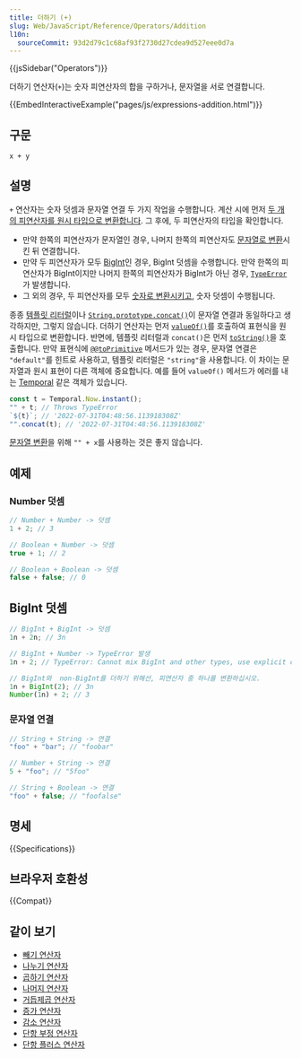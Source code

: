 ```yaml
---
title: 더하기 (+)
slug: Web/JavaScript/Reference/Operators/Addition
l10n:
  sourceCommit: 93d2d79c1c68af93f2730d27cdea9d527eee0d7a
---
```


{{jsSidebar("Operators")}}

더하기 연산자(`+`)는 숫자 피연산자의 합을 구하거나, 문자열을 서로 연결합니다.

{{EmbedInteractiveExample("pages/js/expressions-addition.html")}}

## 구문

```js-nolint
x + y
```

## 설명

`+` 연산자는 숫자 덧셈과 문자열 연결 두 가지 작업을 수행합니다. 계산 시에 먼저 [두 개의 피연산자를 원시 타입으로 변환합니다](/ko/docs/Web/JavaScript/Data_structures#primitive_coercion). 그 후에, 두 피연산자의 타입을 확인합니다.

- 만약 한쪽의 피연산자가 문자열인 경우, 나머지 한쪽의 피연산자도 [문자열로 변환](/ko/docs/Web/JavaScript/Reference/Global_Objects/String#string_coercion)시킨 뒤 연결합니다.
- 만약 두 피연산자가 모두 [BigInt](/ko/docs/Web/JavaScript/Reference/Global_Objects/BigInt)인 경우, BigInt 덧셈을 수행합니다. 만약 한쪽의 피연산자가 BigInt이지만 나머지 한쪽의 피연산자가 BigInt가 아닌 경우, [`TypeError`](/ko/docs/Web/JavaScript/Reference/Global_Objects/TypeError)가 발생합니다.
- 그 외의 경우, 두 피연산자를 모두 [숫자로 변환시키고](/ko/docs/Web/JavaScript/Reference/Global_Objects/Number#number_coercion), 숫자 덧셈이 수행됩니다.

종종 [템플릿 리터럴](/ko/docs/Web/JavaScript/Reference/Template_literals)이나 [`String.prototype.concat()`](/ko/docs/Web/JavaScript/Reference/Global_Objects/String/concat)이 문자열 연결과 동일하다고 생각하지만, 그렇지 않습니다. 더하기 연산자는 먼저 [`valueOf()`](/ko/docs/Web/JavaScript/Reference/Global_Objects/Object/valueOf)를 호출하여 표현식을 원시 타입으로 변환합니다. 반면에, 템플릿 리터럴과 `concat()`은 먼저 [`toString()`](/ko/docs/Web/JavaScript/Reference/Global_Objects/Object/toString)을 호출합니다. 만약 표현식에 [`@@toPrimitive`](/ko/docs/Web/JavaScript/Reference/Global_Objects/Symbol/toPrimitive) 메서드가 있는 경우, 문자열 연결은 `"default"`를 힌트로 사용하고, 템플릿 리터럴은 `"string"`을 사용합니다. 이 차이는 문자열과 원시 표현이 다른 객체에 중요합니다. 예를 들어 `valueOf()` 메서드가 에러를 내는 [Temporal](https://github.com/tc39/proposal-temporal) 같은 객체가 있습니다.

```js
const t = Temporal.Now.instant();
"" + t; // Throws TypeError
`${t}`; // '2022-07-31T04:48:56.113918308Z'
"".concat(t); // '2022-07-31T04:48:56.113918308Z'
```

[문자열 변환](/ko/docs/Web/JavaScript/Reference/Global_Objects/String#string_coercion)을 위해 `"" + x`를 사용하는 것은 좋지 않습니다.

## 예제

### Number 덧셈

```js
// Number + Number -> 덧셈
1 + 2; // 3

// Boolean + Number -> 덧셈
true + 1; // 2

// Boolean + Boolean -> 덧셈
false + false; // 0
```

## BigInt 덧셈

```js
// BigInt + BigInt -> 덧셈
1n + 2n; // 3n

// BigInt + Number -> TypeError 발생
1n + 2; // TypeError: Cannot mix BigInt and other types, use explicit conversions

// BigInt와  non-BigInt를 더하기 위해선, 피연산자 중 하나를 변환하십시오.
1n + BigInt(2); // 3n
Number(1n) + 2; // 3
```

### 문자열 연결

```js
// String + String -> 연결
"foo" + "bar"; // "foobar"

// Number + String -> 연결
5 + "foo"; // "5foo"

// String + Boolean -> 연결
"foo" + false; // "foofalse"
```

## 명세

{{Specifications}}

## 브라우저 호환성

{{Compat}}

## 같이 보기

- [빼기 연산자](/ko/docs/Web/JavaScript/Reference/Operators/Subtraction)
- [나누기 연산자](/ko/docs/Web/JavaScript/Reference/Operators/Division)
- [곱하기 연산자](/ko/docs/Web/JavaScript/Reference/Operators/Multiplication)
- [나머지 연산자](/ko/docs/Web/JavaScript/Reference/Operators/Remainder)
- [거듭제곱 연산자](/ko/docs/Web/JavaScript/Reference/Operators/Exponentiation)
- [증가 연산자](/ko/docs/Web/JavaScript/Reference/Operators/Increment)
- [감소 연산자](/ko/docs/Web/JavaScript/Reference/Operators/Decrement)
- [단항 부정 연산자](/ko/docs/Web/JavaScript/Reference/Operators/Unary_negation)
- [단항 플러스 연산자](/ko/docs/Web/JavaScript/Reference/Operators/Unary_plus)
